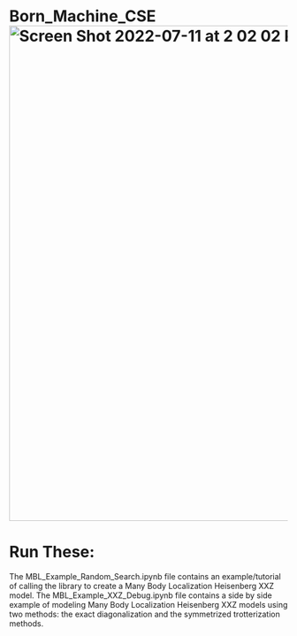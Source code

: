 # Born_Machine_CSE<img width="896" alt="Screen Shot 2022-07-11 at 2 02 02 PM" src="https://user-images.githubusercontent.com/29559178/178332501-bce4a6d3-354c-42f5-83fe-62c1b8e3b56a.png">

# Run These:

The MBL_Example_Random_Search.ipynb file contains an example/tutorial of calling the library to create a Many Body Localization Heisenberg XXZ model.
The MBL_Example_XXZ_Debug.ipynb file contains a side by side example of modeling Many Body Localization Heisenberg XXZ models using two methods: the exact diagonalization and the symmetrized trotterization methods.
